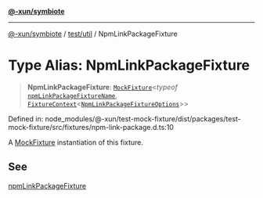 [**@-xun/symbiote**](../../../README.md)

***

[@-xun/symbiote](../../../README.md) / [test/util](../README.md) / NpmLinkPackageFixture

# Type Alias: NpmLinkPackageFixture

> **NpmLinkPackageFixture**: [`MockFixture`](MockFixture.md)\<*typeof* [`npmLinkPackageFixtureName`](../variables/npmLinkPackageFixtureName.md), [`FixtureContext`](FixtureContext.md)\<[`NpmLinkPackageFixtureOptions`](NpmLinkPackageFixtureOptions.md)\>\>

Defined in: node\_modules/@-xun/test-mock-fixture/dist/packages/test-mock-fixture/src/fixtures/npm-link-package.d.ts:10

A [MockFixture](MockFixture.md) instantiation of this fixture.

## See

[npmLinkPackageFixture](../functions/npmLinkPackageFixture.md)
